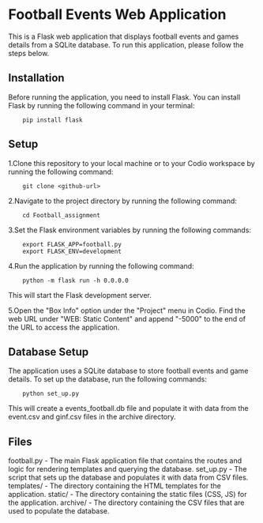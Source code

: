 # Football Events Web Application
This is a Flask web application that displays football events and games details from a SQLite database. To run this application, please follow the steps below.

## Installation
Before running the application, you need to install Flask. You can install Flask by running the following command in your terminal:

        pip install flask
## Setup
1.Clone this repository to your local machine or to your Codio workspace by running the following command:

        git clone <github-url>

2.Navigate to the project directory by running the following command:

        cd Football_assignment

3.Set the Flask environment variables by running the following commands:

        export FLASK_APP=football.py
        export FLASK_ENV=development
4.Run the application by running the following command:

        python -m flask run -h 0.0.0.0

This will start the Flask development server.

5.Open the "Box Info" option under the "Project" menu in Codio. Find the web URL under "WEB: Static Content" and append "-5000" to the end of the URL to access the application.

## Database Setup
The application uses a SQLite database to store football events and game details. To set up the database, run the following commands:

        python set_up.py

This will create a events_football.db file and populate it with data from the event.csv and ginf.csv files in the archive directory.

## Files
football.py - The main Flask application file that contains the routes and logic for rendering templates and querying the database.
set_up.py - The script that sets up the database and populates it with data from CSV files.
templates/ - The directory containing the HTML templates for the application.
static/ - The directory containing the static files (CSS, JS) for the application.
archive/ - The directory containing the CSV files that are used to populate the database.


